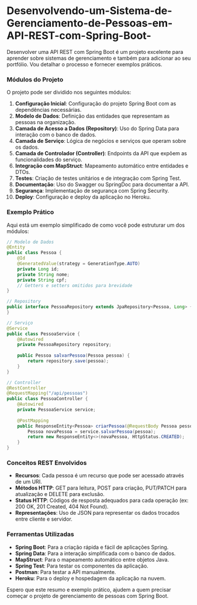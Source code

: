 # Desenvolvendo-um-Sistema-de-Gerenciamento-de-Pessoas-em-API-REST-com-Spring-Boot-

Desenvolver uma API REST com Spring Boot é um projeto excelente para aprender sobre sistemas de gerenciamento e também para adicionar ao seu portfólio. Vou detalhar o processo e fornecer exemplos práticos.

### Módulos do Projeto
O projeto pode ser dividido nos seguintes módulos:

1. **Configuração Inicial**: Configuração do projeto Spring Boot com as dependências necessárias.
2. **Modelo de Dados**: Definição das entidades que representam as pessoas na organização.
3. **Camada de Acesso a Dados (Repository)**: Uso do Spring Data para interação com o banco de dados.
4. **Camada de Serviço**: Lógica de negócios e serviços que operam sobre os dados.
5. **Camada de Controlador (Controller)**: Endpoints da API que expõem as funcionalidades do serviço.
6. **Integração com MapStruct**: Mapeamento automático entre entidades e DTOs.
7. **Testes**: Criação de testes unitários e de integração com Spring Test.
8. **Documentação**: Uso do Swagger ou SpringDoc para documentar a API.
9. **Segurança**: Implementação de segurança com Spring Security.
10. **Deploy**: Configuração e deploy da aplicação no Heroku.

### Exemplo Prático
Aqui está um exemplo simplificado de como você pode estruturar um dos módulos:

```java
// Modelo de Dados
@Entity
public class Pessoa {
    @Id
    @GeneratedValue(strategy = GenerationType.AUTO)
    private Long id;
    private String nome;
    private String cpf;
    // Getters e setters omitidos para brevidade
}

// Repository
public interface PessoaRepository extends JpaRepository<Pessoa, Long> {
}

// Serviço
@Service
public class PessoaService {
    @Autowired
    private PessoaRepository repository;
    
    public Pessoa salvarPessoa(Pessoa pessoa) {
        return repository.save(pessoa);
    }
}

// Controller
@RestController
@RequestMapping("/api/pessoas")
public class PessoaController {
    @Autowired
    private PessoaService service;
    
    @PostMapping
    public ResponseEntity<Pessoa> criarPessoa(@RequestBody Pessoa pessoa) {
        Pessoa novaPessoa = service.salvarPessoa(pessoa);
        return new ResponseEntity<>(novaPessoa, HttpStatus.CREATED);
    }
}
```

### Conceitos REST Envolvidos
- **Recursos**: Cada pessoa é um recurso que pode ser acessado através de um URI.
- **Métodos HTTP**: GET para leitura, POST para criação, PUT/PATCH para atualização e DELETE para exclusão.
- **Status HTTP**: Códigos de resposta adequados para cada operação (ex: 200 OK, 201 Created, 404 Not Found).
- **Representações**: Uso de JSON para representar os dados trocados entre cliente e servidor.

### Ferramentas Utilizadas
- **Spring Boot**: Para a criação rápida e fácil de aplicações Spring.
- **Spring Data**: Para a interação simplificada com o banco de dados.
- **MapStruct**: Para o mapeamento automático entre objetos Java.
- **Spring Test**: Para testar os componentes da aplicação.
- **Postman**: Para testar a API manualmente.
- **Heroku**: Para o deploy e hospedagem da aplicação na nuvem.

Espero que este resumo e exemplo prático, ajudem a quem precisar começar o projeto de gerenciamento de pessoas com Spring Boot.
